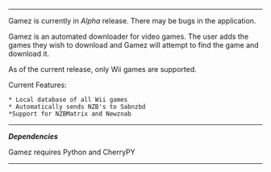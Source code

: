 <hr />

Gamez is currently in *Alpha* release. There may be bugs in the application.

Gamez is an automated downloader for video games. The user adds the games they wish to download and Gamez will attempt to find the game and download it.

As of the current release, only Wii games are supported.

Current Features:

    * Local database of all Wii games
    * Automatically sends NZB's to Sabnzbd
    *Support for NZBMatrix and Newznab

<hr />

***Dependencies***

Gamez requires Python and CherryPY

<hr />